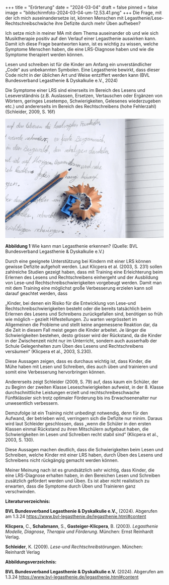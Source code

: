 +++
title = "Erörterung"
date = "2024-03-04"
draft = false
pinned = false
image = "bildschirmfoto-2024-03-04-um-12.53.41.png"
+++
Die Frage, mit der ich mich auseinandersetze ist, können Menschen mit Legasthenie/Lese-Rechtschreibschwäche ihre Defizite durch mehr Üben aufheben?

Ich setze mich in meiner MA mit dem Thema auseinander ob und wie sich Musiktherapie positiv auf den Verlauf einer Legasthenie auswirken kann. Damit ich diese Frage beantworten kann, ist es wichtig zu wissen, welche Symptome Menschen haben, die eine LRS-Diagnose haben und wie die Symptome therapiert werden können.

Lesen und schreiben ist für die Kinder am Anfang ein unverständlicher „Code“ aus unbekannten Symbolen. Eine Legasthenie bewirkt, dass dieser Code nicht in der üblichen Art und Weise entziffert werden kann (BVL Bundesverband Legasthenie & Dyskalkulie e.V., 2024)

Die Symptome einer LRS sind einerseits im Bereich des Lesens und Leseverständnis (z.B. Auslassen, Ersetzen, Vertauschen oder Ergänzen von Wörtern, geringes Lesetempo, Schwierigkeiten, Gelesenes wiederzugeben etc.) und andererseits im Bereich des Rechtschreibens (hohe Fehlerzahl) (Schleider, 2009, S. 16f)



![](bildschirmfoto-2024-03-04-um-12.53.41.png)



**Abbildung 1** Wie kann man Legasthenie erkennen? (Quelle: BVL Bundesverband Legasthenie & Dyskalkulie e.V.)

Durch eine geeignete Unterstützung bei Kindern mit einer LRS können gewisse Defizite aufgeholt werden. Laut Klicpera et al. (2003, S. 231) sollen zahlreiche Studien gezeigt haben, dass mit Training eine Erleichterung beim Erlernen des Lesens und Rechtschreibens einhergeht und der Ausbildung von Lese-und Rechtschreibschwierigkeiten vorgebeugt werden. Damit man mit dem Training eine möglichst große Verbesserung erzielen kann soll darauf geachtet werden, dass

„Kinder, bei denen ein Risiko für die Entwicklung von Lese-und Rechtschreibschwierigkeiten besteht oder die bereits tatsächlich beim Erlernen des Lesens und Schreibens zurückgefallen sind, benötigen so früh wie möglich – gezielt Hilfestellungen. Zu warten vergrösstert im Allgemeinen die Probleme und stellt keine angemessene Reaktion dar, da die Zeit in diesem Fall meist gegen die Kinder arbeitet. Je länger die Schwierigkeiten bestehen, desto grösser wird der Rückstand, da die Kinder in der Zwischenzeit nicht nur im Unterricht, sondern auch ausserhalb der Schule Gelegenheiten zum Üben des Lesens und Rechtschreibens versäumen“ (Klicpera et al., 2003, S.230).

Diese Aussagen zeigen, dass es durchaus wichtig ist, dass Kinder, die Mühe haben mit Lesen und Schreiben, dies auch üben und trainieren und somit eine Verbesserung hervorbringen können.

Andererseits zeigt Schleider (2009, S. 79) auf, dass kaum ein Schüler, der zu Beginn der zweiten Klasse Leseschwierigkeiten aufweist, in der 8. Klasse durchschnittliche Leistungen erzielt und rechtschreibeschwache Fünftklässler sich trotz optimaler Förderung bis ins Erwachsenenalter nur unwesentlich verbessern. 

Demzufolge ist ein Training nicht unbedingt notwendig, denn für den Aufwand, der betrieben wird, verringern sich die Defizite nur minim. Daraus wird laut Schleider geschlossen, dass „wenn die Schüler in den ersten Klassen einmal Rückstand zu ihren Mitschülern aufgebaut haben, die Schwierigkeiten im Lesen und Schreiben recht stabil sind“ (Klicpera et al., 2003, S. 130).

Diese Aussagen machen deutlich, dass die Schwierigkeiten beim Lesen und Schreiben, welche Kinder mit einer LRS haben, durch Üben des Lesens und Schreibens nicht rückgängig gemacht werden können. 

Meiner Meinung nach ist es grundsätzlich sehr wichtig, dass Kinder, die eine LRS-Diagnose erhalten haben, in den Bereichen Lesen und Schreiben zusätzlich gefördert werden und Üben. Es ist aber nicht realistisch zu erwarten, dass die Symptome durch Üben und Trainieren ganz verschwinden.

**Literaturverzeichnis:**

**BVL Bundesverband Legasthenie & Dyskalkulie e.V.,** (2024). Abgerufen am 1.3.24 <https://www.bvl-legasthenie.de/legasthenie.html#content>

**Klicpera**, C., **Schabmann**, S., **Gasteiger-Klicpera**, B. (2003). *Legasthenie Modelle, Diagnose, Therapie und Förderung*. München: Ernst Reinhardt Verlag.

**Schleider**, K. (2009). *Lese-und Rechtschreibstörungen*. München: Reinhardt Verlag

**Abbildungsverzeichnis:**

**BVL Bundesverband Legasthenie & Dyskalkulie e.V.** (2024). Abgerufen am 1.3.24 <https://www.bvl-legasthenie.de/legasthenie.html#content>